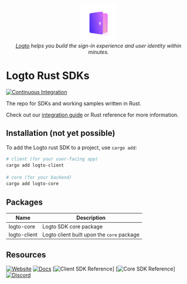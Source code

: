 <p align="center">
  <a href="https://logto.io" target="_blank" align="center" alt="Logto Logo">
      <img src="./logo.png" width="100">
  </a>
  <br/>
  <span><i><a href="https://logto.io" target="_blank">Logto</a> helps you build the sign-in experience and user identity within minutes.</i></span>
</p>

# Logto Rust SDKs
[![Continuous Integration](https://github.com/AnthonyMichaelTDM/logto-rs/actions/workflows/CI.yml/badge.svg)](https://github.com/AnthonyMichaelTDM/logto-rs/actions/workflows/CI.yml)

The repo for SDKs and working samples written in Rust.

Check out our [integration guide](https://docs.logto.io/docs/recipes/integrate-logto/rust/) or Rust reference for more information.

## Installation (not yet possible)

To add the Logto rust SDK to a project, use `cargo add`:

```bash
# client (for your user-facing app)
cargo add logto-client

# core (for your backend)
cargo add logto-core
```

## Packages

| Name         | Description                                |
| ------------ | ------------------------------------------ |
| logto-core   | Logto SDK core package                     |
| logto-client | Logto client built upon the `core` package |

## Resources

[![Website](https://img.shields.io/badge/website-logto.io-8262F8.svg)](https://logto.io/)
[![Docs](https://img.shields.io/badge/docs-logto.io-green.svg)](https://docs.logto.io/docs/recipes/integrate-logto/rust)
[![Client SDK Reference](https://docs.rs/logto-client)]
[![Core SDK Reference](https://docs.rs/logto-core)]
[![Discord](https://img.shields.io/discord/965845662535147551?logo=discord&logoColor=ffffff&color=7389D8&cacheSeconds=600)](https://discord.gg/UEPaF3j5e6)
